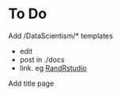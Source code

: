 # To Do

Add /DataScientism/* templates
- edit
- post in ./docs 
- link. eg [RandRstudio](https://jadamso.github.io/Rbooks/01-RandRstudio.md)


Add title page
